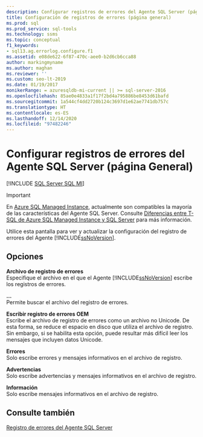 ```yaml
---
description: Configurar registros de errores del Agente SQL Server (página General)
title: Configuración de registros de errores (página general)
ms.prod: sql
ms.prod_service: sql-tools
ms.technology: ssms
ms.topic: conceptual
f1_keywords:
- sql13.ag.errorlog.configure.f1
ms.assetid: e08de622-6f87-470c-aee0-b2d6cb6cca88
author: markingmyname
ms.author: maghan
ms.reviewer: ''
ms.custom: seo-lt-2019
ms.date: 01/19/2017
monikerRange: = azuresqldb-mi-current || >= sql-server-2016
ms.openlocfilehash: 85ae0e4833a1f17f2bd4a795886be8453d61bafd
ms.sourcegitcommit: 1a544cf4dd2720b124c3697d1e62ae7741db757c
ms.translationtype: HT
ms.contentlocale: es-ES
ms.lasthandoff: 12/14/2020
ms.locfileid: "97482246"
---
```

# <a name="configure-sql-server-agent-error-logs-general-page"></a>Configurar registros de errores del Agente SQL Server (página General)

[!INCLUDE [SQL Server SQL MI](../../includes/applies-to-version/sql-asdbmi.md)]

> [!IMPORTANT]  
> En [Azure SQL Managed Instance](/azure/sql-database/sql-database-managed-instance), actualmente son compatibles la mayoría de las características del Agente SQL Server. Consulte [Diferencias entre T-SQL de Azure SQL Managed Instance y SQL Server](/azure/sql-database/sql-database-managed-instance-transact-sql-information#sql-server-agent) para más información.

Utilice esta pantalla para ver y actualizar la configuración del registro de errores del Agente [!INCLUDE[ssNoVersion](../../includes/ssnoversion-md.md)].  
  
## <a name="options"></a>Opciones  
**Archivo de registro de errores**  
Especifique el archivo en el que el Agente [!INCLUDE[ssNoVersion](../../includes/ssnoversion-md.md)] escribe los registros de errores.  
  
**...**  
Permite buscar el archivo del registro de errores.  
  
**Escribir registro de errores OEM**  
Escribe el archivo de registro de errores como un archivo no Unicode. De esta forma, se reduce el espacio en disco que utiliza el archivo de registro. Sin embargo, si se habilita esta opción, puede resultar más difícil leer los mensajes que incluyen datos Unicode.  
  
**Errores**  
Solo escribe errores y mensajes informativos en el archivo de registro.  
  
**Advertencias**  
Solo escribe advertencias y mensajes informativos en el archivo de registro.  
  
**Información**  
Solo escribe mensajes informativos en el archivo de registro.  
  
## <a name="see-also"></a>Consulte también  
[Registro de errores del Agente SQL Server](../../ssms/agent/sql-server-agent-error-log.md)  
